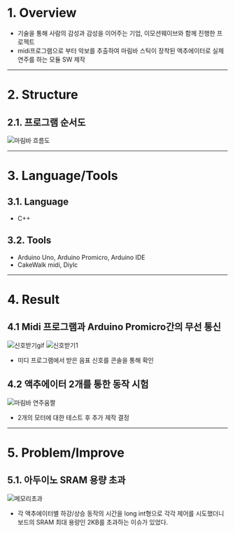 

# 1. Overview
* 기술을 통해 사람의 감성과 감성을 이어주는 기업, 이모션웨이브와 함께 진행한 프로젝트
* midi프로그램으로 부터 악보를 추출하여 마림바 스틱이 장착된 액추에이터로 실제 연주를 하는 모듈 SW 제작
****
# 2. Structure
## 2.1. 프로그램 순서도
![마림바 흐름도](https://user-images.githubusercontent.com/52540882/116779905-059de080-aab4-11eb-96ee-aabe680f59f6.PNG)
   
****
# 3. Language/Tools
## 3.1. Language
* C++
## 3.2. Tools
* Arduino Uno, Arduino Promicro,  Arduino IDE
* CakeWalk midi, Diylc
****
   
# 4. Result
## 4.1 Midi 프로그램과 Arduino Promicro간의 무선 통신
![신호받기gif](https://user-images.githubusercontent.com/52540882/116780616-c3c36900-aab8-11eb-8e79-b20d60355e9e.gif)
![신호받기1](https://user-images.githubusercontent.com/52540882/116780337-0ab05f00-aab7-11eb-9150-bd82fcb4a19b.png)
* 미디 프로그램에서 받은 음표 신호를 콘솔을 통해 확인   

## 4.2 액추에이터 2개를 통한 동작 시험
![마림바 연주움짤](https://user-images.githubusercontent.com/52540882/116780741-6aa80500-aab9-11eb-925d-dd9dd246f97b.gif)
* 2개의 모터에 대한 테스트 후 추가 제작 결정

****
# 5. Problem/Improve
## 5.1. 아두이노 SRAM 용량 초과
![메모리초과](https://user-images.githubusercontent.com/52540882/116779903-033b8680-aab4-11eb-999d-4c30066a7840.png)   
* 각 액추에이터별 하강/상승 동작의 시간을 long int형으로 각각 제어를 시도했더니 보드의 SRAM 최대 용량인 2KB를 초과하는 이슈가 있었다.
